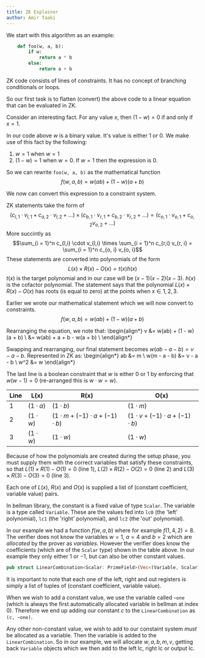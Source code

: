 ```yaml
---
title: ZK Explainer
author: Amir Taaki
---
```


We start with this algorithm as an example:

```python
    def foo(w, a, b):
        if w:
            return a * b
        else:
            return a + b
```

ZK code consists of lines of constraints. It has no concept of branching conditionals or loops.

So our first task is to flatten (convert) the above code to a linear equation that can be evaluated in ZK.

Consider an interesting fact. For any value $x$, then $(1 - w) = 0$ if and only if $x = 1$.

In our code above $w$ is a binary value. It's value is either $1$ or $0$. We make use of this fact by the following:

1. $w = 1$ when $w = 1$
2. $(1 - w) = 1$ when $w = 0$. If $w = 1$ then the expression is $0$.

So we can rewrite `foo(w, a, b)` as the mathematical function
$$f(w, a, b) = w(ab) + (1 - w)(a + b)$$

We now can convert this expression to a constraint system.

ZK statements take the form of
$$(c_{l,1} \cdot v_{l,1} + c_{a,2} \cdot v_{l,2} + \dots) \times (c_{b,1} \cdot v_{r,1} + c_{b,2} \cdot v_{r,2} + \dots) = (c_{o,1} \cdot v_{o,1} + c_{o,2} v_{o,2} + \dots)$$
More succintly as
$$\sum_{i = 1}^n c_{l,i} \cdot v_{l,i} \times \sum_{i = 1}^n c_{r,i} v_{r, i} = \sum_{i = 1}^n c_{o, i} v_{o, i}$$
These statements are converted into polynomials of the form
$$L(x) \times R(x) - O(x) = t(x)h(x)$$
$t(x)$ is the target polynomial and in our case will be $(x - 1)(x - 2)(x - 3)$. $h(x)$ is the cofactor polynomial. The statement says that the polynomial $L(x) \times R(x) - O(x)$ has roots (is equal to zero) at the points when $x \in {1, 2, 3}$.

Earlier we wrote our mathematical statement which we will now convert to constraints.
$$f(w, a, b) = w(ab) + (1 - w)(a + b)$$

Rearranging the equation, we note that:
\begin{align*}
v &= w(ab) + (1 - w)(a + b) \\
  &= w(ab) + a + b - w(a + b) \\
\end{align*}

Swapping and rearranging, our final statement becomes $w(ab - a - b) = v - a - b$. Represented in ZK as:
\begin{align*}
ab &= m \\
w(m - a - b) &= v - a - b \\
w^2 &= w
\end{align*}

The last line is a boolean constraint that $w$ is either $0$ or $1$ by enforcing that $w(w - 1) = 0$ (re-arranged this is $w \cdot w = w$).

| Line      | L(x)               | R(x)                                        | O(x)                                        |
|-----------|--------------------|---------------------------------------------|---------------------------------------------|
| 1         | $(1\cdot a)$       | $(1 \cdot b)$                               | $(1 \cdot m)$                               |
| 2         | $(1 \cdot w)$      | $(1 \cdot m + (-1) \cdot a + (-1) \cdot b)$ | $(1 \cdot v + (-1) \cdot a + (-1) \cdot b)$ |
| 3         | $(1 \cdot w)$      | $(1 \cdot w)$                               | $(1 \cdot w)$                               |

Because of how the polynomials are created during the setup phase, you must supply them with the correct variables that satisfy these constraints, so that $L(1) \times R(1) - O(1) = 0$ (line 1), $L(2) \times R(2) - O(2) = 0$ (line 2) and $L(3) \times R(3) - O(3) = 0$ (line 3).

Each one of $L(x)$, $R(x)$ and $O(x)$ is supplied a list of (constant coefficient, variable value) pairs.

In bellman library, the constant is a fixed value of type `Scalar`. The variable is a type called `Variable`. These are the values fed into `lc0` (the 'left' polynomial), `lc1` (the 'right' polynomial), and `lc2` (the 'out' polynomial).

In our example we had a function $f(w, a, b)$ where for example $f(1, 4, 2) = 8$. The verifier does not know the variables $w = 1$, $a = 4$ and $b = 2$ which are *allocated* by the prover as *variables*. However the verifier does know the coefficients (which are of the `Scalar` type) shown in the table above. In our example they only either $1$ or $-1$, but can also be other constant values.

```rust
pub struct LinearCombination<Scalar: PrimeField>(Vec<(Variable, Scalar)>);
```

It is important to note that each one of the left, right and out registers is simply a list of tuples of (constant coefficient, variable value).

When we wish to add a constant value, we use the variable called `~one` (which is always the first automatically allocated variable in bellman at index 0). Therefore we end up adding our constant $c$ to the `LinearCombination` as `(c, ~one)`.

Any other non-constant value, we wish to add to our constaint system *must* be allocated as a variable. Then the variable is added to the `LinearCombination`. So in our example, we will allocate $w, a, b, m, v$, getting back `Variable` objects which we then add to the left lc, right lc or output lc.


